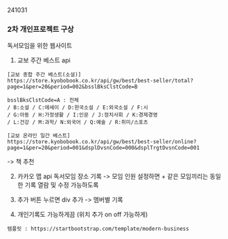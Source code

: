 241031

### 2차 개인프로젝트 구상

독서모임을 위한 웹사이트

1. 교보 주간 베스트 api
```
[교보 종합 주간 베스트(소설)]
https://store.kyobobook.co.kr/api/gw/best/best-seller/total?page=1&per=20&period=002&bsslBksClstCode=B 

bsslBksClstCode=A : 전체
/ B:소설 / C:에세이 / D:한국소설 / E:외국소설 / F:시
/ G:아동 / H:가정생활 / I:인문 / J:정치사회 / K:경제경영
/ L:건강 / M:과학/ N:외국어 / Q:예술 / R:취미/스포츠 

[교보 온라인 일간 베스트]
https://store.kyobobook.co.kr/api/gw/best/best-seller/online?page=1&per=20&period=001&dsplDvsnCode=000&dsplTrgtDvsnCode=001 
```
-> 책 추천

2. 카카오 맵 api 독서모임 장소 기록
-> 모임 인원 설정하면 + 같은 모임끼리는 동일한 기록 열람 및 수정 가능하도록

3. 추가 버튼 누르면 div 추가 -> 멤버별 기록

4. 개인기록도 가능하게끔
(위치 추가 on off 가능하게)

```
템플릿 : https://startbootstrap.com/template/modern-business
```
